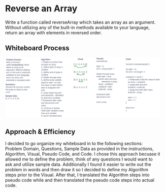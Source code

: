 # Reverse an Array

Write a function called reverseArray which takes an array as an argument. Without utilizing any of the built-in methods available to your language, return an array with elements in reversed order.

## Whiteboard Process
![array-reverse](array-reverse.png)

## Approach & Efficiency
I decided to go organize my whiteboard in to the following sections: Problem Domain, Questions, Sample Data as provided in the instructions, Algorithm, Visual, Pseudo Code, and Code. I chose this approach becuase it allowed me to define the problem, think of any questions I would want to ask and utilize sample data. Additionally I found it easier to write out the problem in words and then draw it so I decided to define my Algorithm steps prior to the Visual. After that, I translated the Algorithm steps into pseudo code while and then translated the pseudo code steps into actual code.